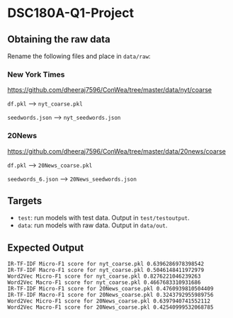 # DSC180A-Q1-Project

## Obtaining the raw data

Rename the following files and place in `data/raw`:

### New York Times

https://github.com/dheeraj7596/ConWea/tree/master/data/nyt/coarse

`df.pkl` --> `nyt_coarse.pkl`

`seedwords.json` --> `nyt_seedwords.json`

### 20News

https://github.com/dheeraj7596/ConWea/tree/master/data/20news/coarse

`df.pkl` --> `20News_coarse.pkl`

`seedwords_6.json` --> `20News_seedwords.json`

## Targets

* `test`: run models with test data. Output in `test/testoutput`.
* `data`: run models with raw data. Output in `data/out`.

## Expected Output

```
IR-TF-IDF Micro-F1 score for nyt_coarse.pkl 0.6396286978398542
IR-TF-IDF Macro-F1 score for nyt_coarse.pkl 0.5046148411972979
Word2Vec Micro-F1 score for nyt_coarse.pkl 0.8276221046239263
Word2Vec Macro-F1 score for nyt_coarse.pkl 0.4667683310931686
IR-TF-IDF Micro-F1 score for 20News_coarse.pkl 0.4760939810504409
IR-TF-IDF Macro-F1 score for 20News_coarse.pkl 0.3243792955989756
Word2Vec Micro-F1 score for 20News_coarse.pkl 0.6397940741552112
Word2Vec Macro-F1 score for 20News_coarse.pkl 0.42540999532068785
```
